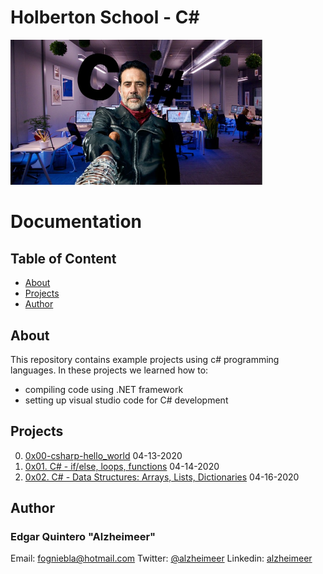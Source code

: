 # Holberton School - C#

<img alt="C#" src="logo.jpg" width=80% height=80%>

# Documentation

## Table of Content
* [About](#about)
* [Projects](#projects)
* [Author](#author)

## About
This repository contains example projects using c# programming languages. In these projects we learned how to:
  - compiling code using .NET framework
  - setting up visual studio code for C# development

## Projects
0. [0x00-csharp-hello_world](./0x00-csharp-hello_world) 04-13-2020
1. [0x01. C# - if/else, loops, functions](./0x01-csharp-ifelse_loops_methods) 04-14-2020
2. [0x02. C# - Data Structures: Arrays, Lists, Dictionaries](./0x02-csharp-arrays_lists_dictionaries) 04-16-2020

## Author
### Edgar Quintero "Alzheimeer" 
Email: <fogniebla@hotmail.com> Twitter: [@alzheimeer](https://twitter.com/alzheimeer) Linkedin: [alzheimeer](https://www.linkedin.com/in/alzheimeer)